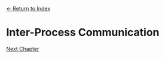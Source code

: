 [← Return to Index](https://github.com/kspra3/FIT3143-Notes)

# Inter-Process Communication

[Next Chapter](https://github.com/kspra3/FIT3143-Notes/blob/master/Notes/03%20-%20Message%20Passing%20Interface.md)
